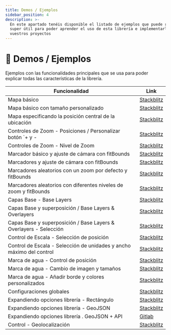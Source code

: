 ```yaml
---
title: Demos / Ejemplos
sidebar_position: 4
description: >-
  En este apartado tenéis disponible el listado de ejemplos que puede resultar
  super útil para poder aprender el uso de esta librería e implementarlo en
  vuestros proyectos
---
```



# 📝 Demos / Ejemplos

Ejemplos con las funcionalidades principales que se usa para poder explicar todas las características de la librería.

| Funcionalidad                                                        | Link                                                                                                                                                                                                                     |
| -------------------------------------------------------------------- | ------------------------------------------------------------------------------------------------------------------------------------------------------------------------------------------------------------------------ |
| Mapa básico                                                          | [Stackblitz](https://stackblitz.com/edit/angular-leaflet-map-basic?file=src%2Fapp%2Fapp.component.ts)                                                                                                                    |
| Mapa básico con tamaño personalizado                                 | [Stackblitz](https://stackblitz.com/edit/angular-leaflet-map-basic-custom-size?file=src%2Fapp%2Fapp.component.html)                                                                                                      |
| Mapa especificando la posición central de la ubicación               | [Stackblitz](https://stackblitz.com/edit/angular-leaflet-map-basic-set-center-position?file=src%2Fapp%2Fapp.component.ts)                                                                                                |
| Controles de Zoom -  Posiciones / Personalizar botón \`+ y -         | [Stackblitz](https://stackblitz.com/edit/angular-leaflet-zoom-positions-titles?file=src%2Fapp%2Fapp.component.ts)                                                                                                        |
| Controles de Zoom - Nivel de Zoom                                    | [Stackblitz](https://stackblitz.com/edit/angular-leaflet-zoom-levels?file=src%2Fapp%2Fapp.component.ts)                                                                                                                  |
| Marcador básico y ajuste de cámara con fitBounds                     | [Stackblitz](https://stackblitz.com/edit/angular-leaflet-map-with-marker?file=src%2Fapp%2Fapp.component.ts)                                                                                                              |
| Marcadores y ajuste de cámara con fitBounds                          | [Stackblitz](https://stackblitz.com/edit/angular-leaflet-map-with-markers?file=src%2Fapp%2Fapp.component.ts)                                                                                                             |
| Marcadores aleatorios con un zoom por defecto y fitBounds            | [Stackblitz](https://stackblitz.com/edit/angular-leaflet-map-random-markers?file=src%2Fapp%2Fapp.component.ts,src%2Fapp%2Fapp.component.html)                                                                            |
| Marcadores aleatorios con diferentes niveles de zoom y fitBounds     | [Stackblitz](https://stackblitz.com/edit/angular-leaflet-zoom-levels-random-markers?file=src%2Fapp%2Fapp.component.ts,src%2Fapp%2Fapp.component.html)                                                                    |
| Capas Base - Base Layers                                             | [Stackblitz](https://stackblitz.com/edit/angular-leaflet-map-random-markers-tmqbap?file=src%2Fapp%2Fapp.component.ts)                                                                                                    |
| Capas Base y superposición / Base Layers & Overlayers                | [Stackblitz](https://stackblitz.com/edit/angular-leaflet-map-base-over-layers?file=src%2Fapp%2Fapp.component.ts,src%2Fapp%2Fapp.component.html)                                                                          |
| Capas Base y superposición / Base Layers & Overlayers - Selección    | [Stackblitz](https://stackblitz.com/edit/angular-leaflet-map-base-over-layers-default?file=src%2Fapp%2Fapp.component.ts,src%2Fapp%2Fapp.component.html)                                                                  |
| Control de Escala - Selección de posición                            | [Stackblitz](https://stackblitz.com/edit/angular-leaflet-scale-positions-titles?file=src%2Fapp%2Fapp.component.ts,src%2Fapp%2Fapp.component.html)                                                                        |
| Control de Escala - Selección de unidades y ancho máximo del control | [Stackblitz](https://stackblitz.com/edit/angular-leaflet-scale-units-max-width?file=src%2Fapp%2Fapp.component.ts,src%2Fapp%2Fapp.component.html)                                                                         |
| Marca de agua - Control de posición                                  | [Stackblitz](https://stackblitz.com/edit/angular-leaflet-watermark-positions?file=src%2Fapp%2Fapp.component.ts)                                                                                                          |
| Marca de agua - Cambio de imagen y tamaños                           | [Stackblitz](https://stackblitz.com/edit/angular-leaflet-watermark-image-size?file=src%2Fapp%2Fapp.component.ts,src%2Fapp%2Fapp.component.html,node\_modules%2F%40mugan86%2Fng-leaflet%2Flib%2Fmodels%2Fconfig-map.d.ts) |
| Marca de agua -  Añadir borde y colores personalizados               | [Stackblitz](https://stackblitz.com/edit/angular-leaflet-watermark-image-border?file=src%2Fapp%2Fapp.component.ts,src%2Fapp%2Fapp.component.html)                                                                        |
| Configuraciones globales                                             | [Stackblitz](https://stackblitz.com/edit/angular-leaflet-map-basic-dflpbc?file=src%2Fapp%2Fapp.component.ts)                                                                                                             |
| Expandiendo opciones librería - Rectángulo                           | [Stackblitz](https://stackblitz.com/edit/angular-leaflet-map-expand-with-more-options?file=src%2Fapp%2Fapp.component.ts,src%2Fapp%2Fapp.module.ts)                                                                       |
| Expandiendo opciones librería - GeoJSON                              | [Stackblitz](https://stackblitz.com/edit/angular-leaflet-map-expand-with-more-options-two?file=src%2Fapp%2Fapp.component.ts,src%2Fapp%2Fearth-quakes.ts)                                                                 |
| Expandiendo opciones librería . GeoJSON + API                        | [Gitlab](https://mugan86.gitlab.io/ng-leaflet-geojson/)                                                                                                                                                                  |
| Control - Geolocalización                        | [Stackblitz](https://stackblitz.com/edit/angular-leaflet-ctrl-geolocation?embed=1&file=src/app/app.component.ts&theme=dark)                                                                                                                                                               |
